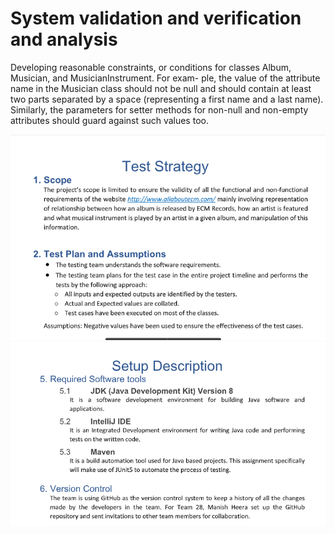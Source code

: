 # System validation and verification and analysis
Developing reasonable constraints, or conditions for classes Album, Musician, and MusicianInstrument.
For exam- ple, the value of the attribute name in the Musician class should not be null and should contain at least two parts separated by a space (representing a first name and a last name). 
Similarly, the parameters for setter methods for non-null and non-empty attributes should guard against such values too.


![](Images/pic_1.png)
![](Images/pic_2.png)

